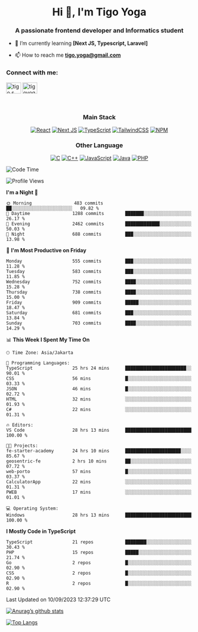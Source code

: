 
<h1 align="center">Hi 👋, I'm Tigo Yoga</h1>
<h3 align="center">A passionate frontend developer and Informatics student</h3>

- 🌱 I’m currently learning **[Next JS, Typescript, Laravel]**

- 📫 How to reach me **tigo.yoga@gmail.com**

<h3 align="left">Connect with me:</h3>
<p align="left">
<a href="https://linkedin.com/in/tigo s yoga" target="blank"><img align="center" src="https://raw.githubusercontent.com/rahuldkjain/github-profile-readme-generator/master/src/images/icons/Social/linked-in-alt.svg" alt="tigo s yoga" height="30" width="40" /></a>
<a href="https://instagram.com/tigoyoga" target="blank"><img align="center" src="https://raw.githubusercontent.com/rahuldkjain/github-profile-readme-generator/master/src/images/icons/Social/instagram.svg" alt="tigoyoga" height="30" width="40" /></a>
</p>

<br/>


<h3 align="center">Main Stack</h3>
<div align="center">
  
  <a href="">![React](https://img.shields.io/badge/react-%2320232a.svg?style=for-the-badge&logo=react&logoColor=%2361DAFB)</a>
  <a href="">![Next JS](https://img.shields.io/badge/Next-black?style=for-the-badge&logo=next.js&logoColor=white)</a>
   <a href="">![TypeScript](https://img.shields.io/badge/typescript-%23007ACC.svg?style=for-the-badge&logo=typescript&logoColor=white)</a>
  <a href="">![TailwindCSS](https://img.shields.io/badge/tailwindcss-%2338B2AC.svg?style=for-the-badge&logo=tailwind-css&logoColor=white)</a>
  <a href="">![NPM](https://img.shields.io/badge/NPM-%23000000.svg?style=for-the-badge&logo=npm&logoColor=white)</a>
</div>
<h3 align="center">Other Language</h3>
<div align="center">
  
  <a href="">![C](https://img.shields.io/badge/c-%2300599C.svg?style=for-the-badge&logo=c&logoColor=white)</a>
  <a href="">![C++](https://img.shields.io/badge/c++-%2300599C.svg?style=for-the-badge&logo=c%2B%2B&logoColor=white)</a>
  <a href="">![JavaScript](https://img.shields.io/badge/javascript-%23323330.svg?style=for-the-badge&logo=javascript&logoColor=%23F7DF1E)</a>
  <a href="">![Java](https://img.shields.io/badge/java-%23ED8B00.svg?style=for-the-badge&logo=java&logoColor=white)</a>
  <a href="">![PHP](https://img.shields.io/badge/php-%23777BB4.svg?style=for-the-badge&logo=php&logoColor=white)</a>
</div>

<!--START_SECTION:waka-->
![Code Time](http://img.shields.io/badge/Code%20Time-504%20hrs%2029%20mins-blue)

![Profile Views](http://img.shields.io/badge/Profile%20Views-4-blue)

**I'm a Night 🦉** 

```text
🌞 Morning                483 commits         ██░░░░░░░░░░░░░░░░░░░░░░░   09.82 % 
🌆 Daytime                1288 commits        ███████░░░░░░░░░░░░░░░░░░   26.17 % 
🌃 Evening                2462 commits        █████████████░░░░░░░░░░░░   50.03 % 
🌙 Night                  688 commits         ███░░░░░░░░░░░░░░░░░░░░░░   13.98 % 
```
📅 **I'm Most Productive on Friday** 

```text
Monday                   555 commits         ███░░░░░░░░░░░░░░░░░░░░░░   11.28 % 
Tuesday                  583 commits         ███░░░░░░░░░░░░░░░░░░░░░░   11.85 % 
Wednesday                752 commits         ████░░░░░░░░░░░░░░░░░░░░░   15.28 % 
Thursday                 738 commits         ████░░░░░░░░░░░░░░░░░░░░░   15.00 % 
Friday                   909 commits         █████░░░░░░░░░░░░░░░░░░░░   18.47 % 
Saturday                 681 commits         ███░░░░░░░░░░░░░░░░░░░░░░   13.84 % 
Sunday                   703 commits         ████░░░░░░░░░░░░░░░░░░░░░   14.29 % 
```


📊 **This Week I Spent My Time On** 

```text
🕑︎ Time Zone: Asia/Jakarta

💬 Programming Languages: 
TypeScript               25 hrs 24 mins      ███████████████████████░░   90.01 % 
CSS                      56 mins             █░░░░░░░░░░░░░░░░░░░░░░░░   03.33 % 
JSON                     46 mins             █░░░░░░░░░░░░░░░░░░░░░░░░   02.72 % 
HTML                     32 mins             ░░░░░░░░░░░░░░░░░░░░░░░░░   01.93 % 
C#                       22 mins             ░░░░░░░░░░░░░░░░░░░░░░░░░   01.31 % 

🔥 Editors: 
VS Code                  28 hrs 13 mins      █████████████████████████   100.00 % 

🐱‍💻 Projects: 
fe-starter-academy       24 hrs 10 mins      █████████████████████░░░░   85.67 % 
geosentric-fe            2 hrs 10 mins       ██░░░░░░░░░░░░░░░░░░░░░░░   07.72 % 
web-porto                57 mins             █░░░░░░░░░░░░░░░░░░░░░░░░   03.37 % 
CalculatorApp            22 mins             ░░░░░░░░░░░░░░░░░░░░░░░░░   01.31 % 
PWEB                     17 mins             ░░░░░░░░░░░░░░░░░░░░░░░░░   01.01 % 

💻 Operating System: 
Windows                  28 hrs 13 mins      █████████████████████████   100.00 % 
```

**I Mostly Code in TypeScript** 

```text
TypeScript               21 repos            ████████░░░░░░░░░░░░░░░░░   30.43 % 
PHP                      15 repos            █████░░░░░░░░░░░░░░░░░░░░   21.74 % 
Go                       2 repos             █░░░░░░░░░░░░░░░░░░░░░░░░   02.90 % 
CSS                      2 repos             █░░░░░░░░░░░░░░░░░░░░░░░░   02.90 % 
R                        2 repos             █░░░░░░░░░░░░░░░░░░░░░░░░   02.90 % 
```




 Last Updated on 10/09/2023 12:37:29 UTC
<!--END_SECTION:waka-->

[![Anurag’s github stats](https://github-readme-stats.vercel.app/api?username=tigoyoga)](https://github.com/tigoyoga)

[![Top Langs](https://github-readme-stats.vercel.app/api/top-langs/?username=tigoyoga&layout=compact)](https://github.com/tigoyoga)
